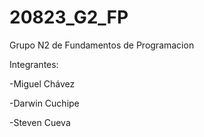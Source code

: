 # 20823_G2_FP
Grupo N2 de Fundamentos de Programacion

Integrantes:

-Miguel Chávez

-Darwin Cuchipe

-Steven Cueva
